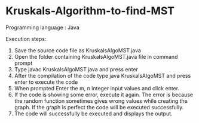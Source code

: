 # Kruskals-Algorithm-to-find-MST
Programming language : Java

Execution steps:
1. Save the source code file as KruskalsAlgoMST.java
2. Open the folder containing KruskalsAlgoMST.java file in command prompt
3. Type javac KruskalsAlgoMST.java and press enter
4. After the compilation of the code type java KruskalsAlgoMST and press enter to execute the code
5. When prompted Enter the m, n integer input values and click enter.
6. If the code is showing some error, execute it again. The error is because the random function sometimes gives wrong values while creating the graph. If the graph is perfect the code will be executed successfully.
7. The code will successfully be executed and displays the output.
